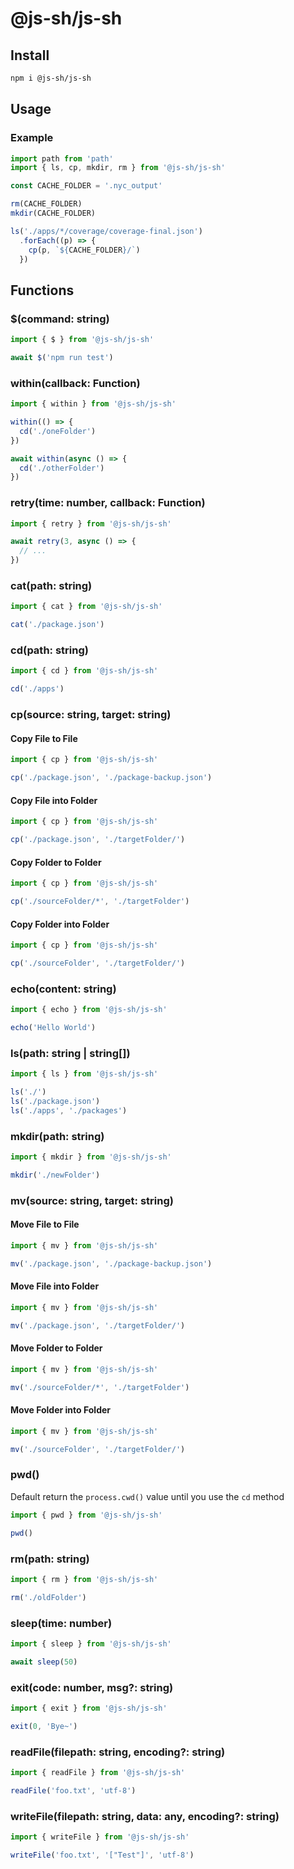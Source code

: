 # @js-sh/js-sh

## Install

```bash
npm i @js-sh/js-sh
```

## Usage

### Example

```javascript
import path from 'path'
import { ls, cp, mkdir, rm } from '@js-sh/js-sh'

const CACHE_FOLDER = '.nyc_output'

rm(CACHE_FOLDER)
mkdir(CACHE_FOLDER)

ls('./apps/*/coverage/coverage-final.json')
  .forEach((p) => {
    cp(p, `${CACHE_FOLDER}/`)
  })
```

## Functions

### $(command: string)

```javascript
import { $ } from '@js-sh/js-sh'

await $('npm run test')
```

### within(callback: Function)

```javascript
import { within } from '@js-sh/js-sh'

within(() => {
  cd('./oneFolder')
})

await within(async () => {
  cd('./otherFolder')
})
```

### retry(time: number, callback: Function)

```javascript
import { retry } from '@js-sh/js-sh'

await retry(3, async () => {
  // ...
})
```

### cat(path: string)

```javascript
import { cat } from '@js-sh/js-sh'

cat('./package.json')
```

### cd(path: string)

```javascript
import { cd } from '@js-sh/js-sh'

cd('./apps')
```

### cp(source: string, target: string)

#### Copy File to File

```javascript
import { cp } from '@js-sh/js-sh'

cp('./package.json', './package-backup.json')
```

#### Copy File into Folder

```javascript
import { cp } from '@js-sh/js-sh'

cp('./package.json', './targetFolder/')
```

#### Copy Folder to Folder

```javascript
import { cp } from '@js-sh/js-sh'

cp('./sourceFolder/*', './targetFolder')
```

#### Copy Folder into Folder

```javascript
import { cp } from '@js-sh/js-sh'

cp('./sourceFolder', './targetFolder/')
```

### echo(content: string)

```javascript
import { echo } from '@js-sh/js-sh'

echo('Hello World')
```

### ls(path: string | string[])

```javascript
import { ls } from '@js-sh/js-sh'

ls('./')
ls('./package.json')
ls('./apps', './packages')
```

### mkdir(path: string)

```javascript
import { mkdir } from '@js-sh/js-sh'

mkdir('./newFolder')
```

### mv(source: string, target: string)

#### Move File to File

```javascript
import { mv } from '@js-sh/js-sh'

mv('./package.json', './package-backup.json')
```

#### Move File into Folder

```javascript
import { mv } from '@js-sh/js-sh'

mv('./package.json', './targetFolder/')
```

#### Move Folder to Folder

```javascript
import { mv } from '@js-sh/js-sh'

mv('./sourceFolder/*', './targetFolder')
```

#### Move Folder into Folder

```javascript
import { mv } from '@js-sh/js-sh'

mv('./sourceFolder', './targetFolder/')
```

### pwd()

Default return the `process.cwd()` value until you use the `cd` method

```javascript
import { pwd } from '@js-sh/js-sh'

pwd()
```

### rm(path: string)

```javascript
import { rm } from '@js-sh/js-sh'

rm('./oldFolder')
```

### sleep(time: number)

```javascript
import { sleep } from '@js-sh/js-sh'

await sleep(50)
```

### exit(code: number, msg?: string)

```javascript
import { exit } from '@js-sh/js-sh'

exit(0, 'Bye~')
```

### readFile(filepath: string, encoding?: string)

```javascript
import { readFile } from '@js-sh/js-sh'

readFile('foo.txt', 'utf-8')
```

### writeFile(filepath: string, data: any, encoding?: string)

```javascript
import { writeFile } from '@js-sh/js-sh'

writeFile('foo.txt', '["Test"]', 'utf-8')
```
